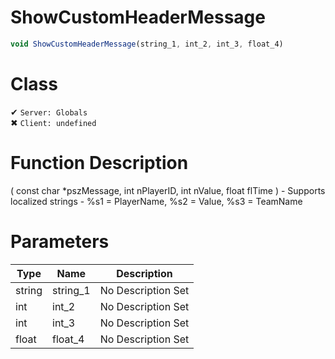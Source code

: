 # ShowCustomHeaderMessage
```js	
void ShowCustomHeaderMessage(string_1, int_2, int_3, float_4)
```
# Class
✔ `Server: Globals`  
✖ `Client: undefined`  

# Function Description
( const char *pszMessage, int nPlayerID, int nValue, float flTime ) - Supports localized strings - %s1 = PlayerName, %s2 = Value, %s3 = TeamName
# Parameters
Type|Name|Description
--|--|--
string|string_1|No Description Set
int|int_2|No Description Set
int|int_3|No Description Set
float|float_4|No Description Set
